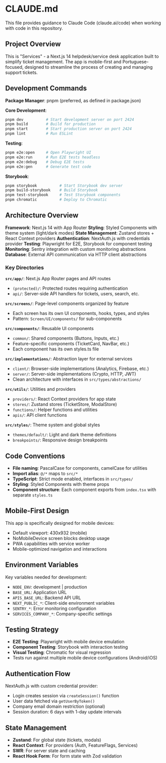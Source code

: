 # CLAUDE.md

This file provides guidance to Claude Code (claude.ai/code) when working with code in this repository.

## Project Overview

This is "Services" - a Next.js 14 helpdesk/service desk application built to simplify ticket management. The app is mobile-first and Portuguese-focused, designed to streamline the process of creating and managing support tickets.

## Development Commands

**Package Manager**: pnpm (preferred, as defined in package.json)

**Core Development**:
```bash
pnpm dev          # Start development server on port 2424
pnpm build        # Build for production
pnpm start        # Start production server on port 2424
pnpm lint         # Run ESLint
```

**Testing**:
```bash
pnpm e2e:open     # Open Playwright UI
pnpm e2e:run      # Run E2E tests headless
pnpm e2e:debug    # Debug E2E tests
pnpm e2e:gen      # Generate test code
```

**Storybook**:
```bash
pnpm storybook          # Start Storybook dev server
pnpm build-storybook    # Build Storybook
pnpm test-storybook     # Test Storybook components
pnpm chromatic          # Deploy to Chromatic
```

## Architecture Overview

**Framework**: Next.js 14 with App Router
**Styling**: Styled Components with theme system (light/dark modes)
**State Management**: Zustand stores + React Context providers
**Authentication**: NextAuth.js with credentials provider
**Testing**: Playwright for E2E, Storybook for component testing
**Monitoring**: Sentry integration with custom monitoring abstractions
**Database**: External API communication via HTTP client abstractions

### Key Directories

**`src/app/`**: Next.js App Router pages and API routes
- `(protected)/`: Protected routes requiring authentication
- `api/`: Server-side API handlers for tickets, users, search, etc.

**`src/screens/`**: Page-level components organized by feature
- Each screen has its own UI components, hooks, types, and styles
- Pattern: `Screen/UI/components/` for sub-components

**`src/components/`**: Reusable UI components
- `common/`: Shared components (Buttons, Inputs, etc.)
- Feature-specific components (TicketCard, NavBar, etc.)
- Each component has its own styles.ts file

**`src/implementations/`**: Abstraction layer for external services
- `client/`: Browser-side implementations (Analytics, Firebase, etc.)
- `server/`: Server-side implementations (Crypto, HTTP, JWT)
- Clean architecture with interfaces in `src/types/abstractions/`

**`src/utils/`**: Utilities and providers
- `providers/`: React Context providers for app state
- `stores/`: Zustand stores (TicketStore, ModalStore)
- `functions/`: Helper functions and utilities
- `apis/`: API client functions

**`src/styles/`**: Theme system and global styles
- `themes/default/`: Light and dark theme definitions
- `breakpoints/`: Responsive design breakpoints

## Code Conventions

- **File naming**: PascalCase for components, camelCase for utilities
- **Import alias**: `@/*` maps to `src/*`
- **TypeScript**: Strict mode enabled, interfaces in `src/types/`
- **Styling**: Styled Components with theme props
- **Component structure**: Each component exports from `index.tsx` with separate `styles.ts`

## Mobile-First Design

This app is specifically designed for mobile devices:
- Default viewport: 430x932 (mobile)
- NoMobileDevice screen blocks desktop usage
- PWA capabilities with service worker
- Mobile-optimized navigation and interactions

## Environment Variables

Key variables needed for development:
- `NODE_ENV`: development | production
- `BASE_URL`: Application URL
- `APIS_BASE_URL`: Backend API URL
- `NEXT_PUBLIC_*`: Client-side environment variables
- `SENTRY_*`: Error monitoring configuration
- `SERVICES_COMPANY_*`: Company-specific settings

## Testing Strategy

- **E2E Testing**: Playwright with mobile device emulation
- **Component Testing**: Storybook with interaction testing
- **Visual Testing**: Chromatic for visual regression
- Tests run against multiple mobile device configurations (Android/iOS)

## Authentication Flow

NextAuth.js with custom credential provider:
- Login creates session via `createSession()` function
- User data fetched via `getUserByToken()`
- Company email domain restriction (optional)
- Session duration: 6 days with 1-day update intervals

## State Management

- **Zustand**: For global state (tickets, modals)
- **React Context**: For providers (Auth, FeatureFlags, Services)
- **SWR**: For server state and caching
- **React Hook Form**: For form state with Zod validation